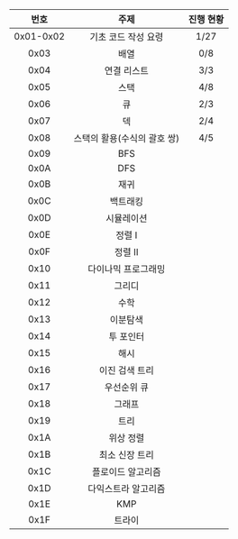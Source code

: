 | 번호 | 주제 | 진행 현황 |
| :--: | :--: | :--: |
| 0x01-0x02 | 기초 코드 작성 요령  | 1/27 |
| 0x03 | 배열 | 0/8 |
| 0x04 | 연결 리스트 | 3/3 |
| 0x05 | 스택 | 4/8 |
| 0x06 | 큐 | 2/3 |
| 0x07 | 덱 | 2/4 |
| 0x08 | 스택의 활용(수식의 괄호 쌍) | 4/5 |
| 0x09 | BFS |
| 0x0A | DFS |
| 0x0B | 재귀 |
| 0x0C | 백트래킹 |
| 0x0D | 시뮬레이션 |
| 0x0E | 정렬 I |
| 0x0F | 정렬 II |
| 0x10 | 다이나믹 프로그래밍 |
| 0x11 | 그리디 |
| 0x12 | 수학 |
| 0x13 | 이분탐색 |
| 0x14 | 투 포인터 |
| 0x15 | 해시 |
| 0x16 | 이진 검색 트리 |
| 0x17 | 우선순위 큐 |
| 0x18 | 그래프 |
| 0x19 | 트리 | 
| 0x1A | 위상 정렬 |
| 0x1B | 최소 신장 트리 |
| 0x1C | 플로이드 알고리즘 |
| 0x1D | 다익스트라 알고리즘 |
| 0x1E | KMP |
| 0x1F | 트라이 |

